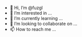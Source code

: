 - 👋 Hi, I’m @fuzgl
- 👀 I’m interested in ...
- 🌱 I’m currently learning ...
- 💞️ I’m looking to collaborate on ...
- 📫 How to reach me ...

<!---
fuzgl/fuzgl is a ✨ special ✨ repository because its `README.md` (this file) appears on your GitHub profile.
You can click the Preview link to take a look at your changes.
--->
